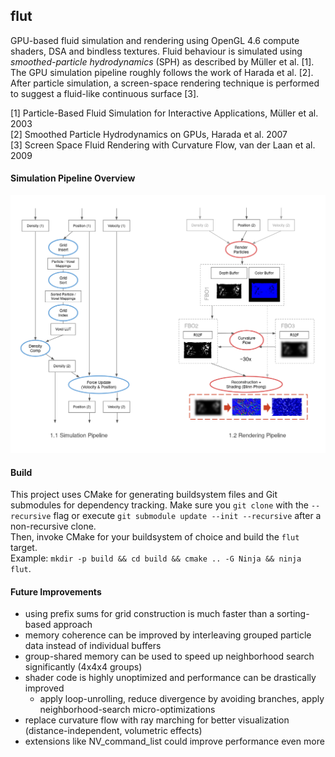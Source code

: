 ## flut

GPU-based fluid simulation and rendering using OpenGL 4.6 compute shaders, DSA and bindless textures. Fluid behaviour is simulated using _smoothed-particle hydrodynamics_ (SPH) as described by Müller et al. [1]. The GPU simulation pipeline roughly follows the work of Harada et al. [2]. After particle simulation, a screen-space rendering technique is performed to suggest a fluid-like continuous surface [3].  
  
[1] Particle-Based Fluid Simulation for Interactive Applications, Müller et al. 2003  
[2] Smoothed Particle Hydrodynamics on GPUs, Harada et al. 2007  
[3] Screen Space Fluid Rendering with Curvature Flow, van der Laan et al. 2009  

#### Simulation Pipeline Overview

![overview](pipeline.png)

#### Build

This project uses CMake for generating buildsystem files and Git submodules for dependency tracking. Make sure you `git clone` with the `--recursive` flag or execute `git submodule update --init --recursive` after a non-recursive clone.  
Then, invoke CMake for your buildsystem of choice and build the `flut` target.  
Example: `mkdir -p build && cd build && cmake .. -G Ninja && ninja flut`.

#### Future Improvements

- using prefix sums for grid construction is much faster than a sorting-based approach
- memory coherence can be improved by interleaving grouped particle data instead of individual buffers
- group-shared memory can be used to speed up neighborhood search significantly (4x4x4 groups)
- shader code is highly unoptimized and performance can be drastically improved
  - apply loop-unrolling, reduce divergence by avoiding branches, apply neighborhood-search micro-optimizations
- replace curvature flow with ray marching for better visualization (distance-independent, volumetric effects)
- extensions like NV_command_list could improve performance even more
